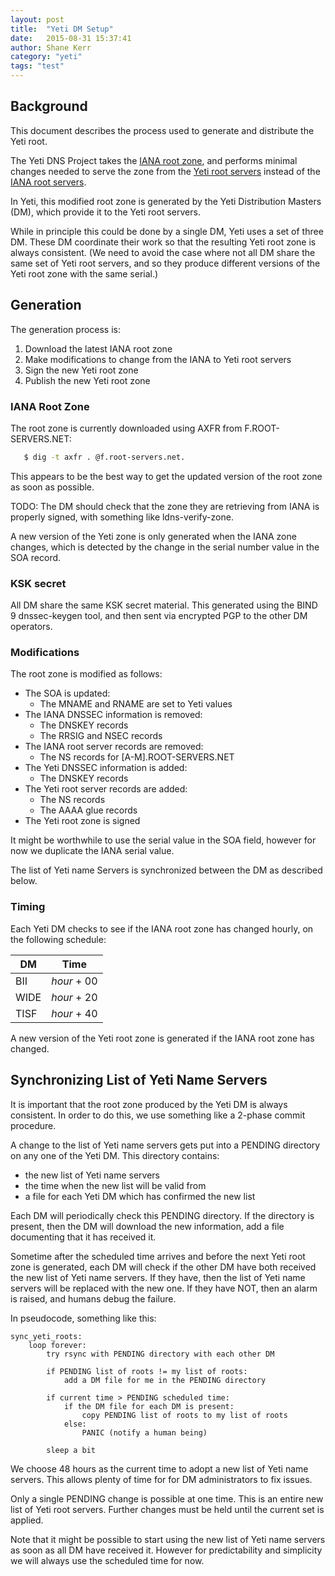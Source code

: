 ```yaml
---
layout: post
title:  "Yeti DM Setup"
date:   2015-08-31 15:37:41
author: Shane Kerr
category: "yeti"
tags: "test"
---
```


## Background

This document describes the process used to generate and distribute
the Yeti root.
<!-- more -->

The Yeti DNS Project takes the [IANA root zone][1], and performs
minimal changes needed to serve the zone from the [Yeti root
servers][2] instead of the [IANA root servers][3].

In Yeti, this modified root zone is generated by the Yeti Distribution
Masters (DM), which provide it to the Yeti root servers.

While in principle this could be done by a single DM, Yeti uses a set
of three DM. These DM coordinate their work so that the resulting Yeti
root zone is always consistent. (We need to avoid the case where not
all DM share the same set of Yeti root servers, and so they produce
different versions of the Yeti root zone with the same serial.)


## Generation

The generation process is:

1. Download the latest IANA root zone
2. Make modifications to change from the IANA to Yeti root servers
3. Sign the new Yeti root zone
4. Publish the new Yeti root zone

### IANA Root Zone

The root zone is currently downloaded using AXFR from
F.ROOT-SERVERS.NET:

```sh
   $ dig -t axfr . @f.root-servers.net.
```

This appears to be the best way to get the updated version of the root
zone as soon as possible.

TODO: The DM should check that the zone they are retrieving from IANA
is properly signed, with something like ldns-verify-zone.

A new version of the Yeti zone is only generated when the IANA zone
changes, which is detected by the change in the serial number value in
the SOA record.

### KSK secret

All DM share the same KSK secret material. This generated using the
BIND 9 dnssec-keygen tool, and then sent via encrypted PGP to the
other DM operators.

### Modifications

The root zone is modified as follows:

* The SOA is updated:
    * The MNAME and RNAME are set to Yeti values
* The IANA DNSSEC information is removed:
    * The DNSKEY records
    * The RRSIG and NSEC records
* The IANA root server records are removed:
    * The NS records for [A-M].ROOT-SERVERS.NET
* The Yeti DNSSEC information is added:
    * The DNSKEY records
* The Yeti root server records are added:
    * The NS records
    * The AAAA glue records
* The Yeti root zone is signed

It might be worthwhile to use the serial value in the SOA field,
however for now we duplicate the IANA serial value.

The list of Yeti name Servers is synchronized between the DM as
described below.

### Timing

Each Yeti DM checks to see if the IANA root zone has changed hourly,
on the following schedule:

| DM   | Time        |
|------|-------------|
| BII  | _hour_ + 00 |
| WIDE | _hour_ + 20 |
| TISF | _hour_ + 40 |

A new version of the Yeti root zone is generated if the IANA root zone
has changed.

## Synchronizing List of Yeti Name Servers

It is important that the root zone produced by the Yeti DM is always
consistent. In order to do this, we use something like a 2-phase
commit procedure.

A change to the list of Yeti name servers gets put into a PENDING
directory on any one of the Yeti DM. This directory contains:

* the new list of Yeti name servers
* the time when the new list will be valid from
* a file for each Yeti DM which has confirmed the new list

Each DM will periodically check this PENDING directory. If the
directory is present, then the DM will download the new information,
add a file documenting that it has received it.

Sometime after the scheduled time arrives and before the next Yeti
root zone is generated, each DM will check if the other DM have both
received the new list of Yeti name servers. If they have, then the
list of Yeti name servers will be replaced with the new one. If they
have NOT, then an alarm is raised, and humans debug the failure.

In pseudocode, something like this:

```
sync_yeti_roots:
    loop forever:
        try rsync with PENDING directory with each other DM

        if PENDING list of roots != my list of roots:
            add a DM file for me in the PENDING directory

        if current time > PENDING scheduled time:
            if the DM file for each DM is present:
                copy PENDING list of roots to my list of roots
            else:
                PANIC (notify a human being)

        sleep a bit
```

We choose 48 hours as the current time to adopt a new list of Yeti
name servers. This allows plenty of time for for DM administrators to
fix issues.

Only a single PENDING change is possible at one time. This is an
entire new list of Yeti root servers. Further changes must be held
until the current set is applied.

Note that it might be possible to start using the new list of Yeti
name servers as soon as all DM have received it. However for
predictability and simplicity we will always use the scheduled time
for now.

[1]: https://www.iana.org/domains/root
[2]: http://yeti-dns.org/operators.html
[3]: https://www.iana.org/domains/root/servers
